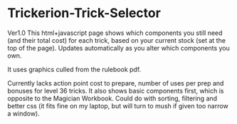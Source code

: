 # Trickerion-Trick-Selector

Ver1.0
This html+javascript page shows which components you still need (and their total cost) for each trick, based on your current stock (set at the top of the page). Updates automatically as you alter which components you own.

It uses graphics culled from the rulebook pdf.

Currently lacks action point cost to prepare, number of uses per prep and bonuses for level 36 tricks. It also shows basic components first, which is opposite to the Magician Workbook. Could do with sorting, filtering and better css (it fits fine on my laptop, but will turn to mush if given too narrow a window).
